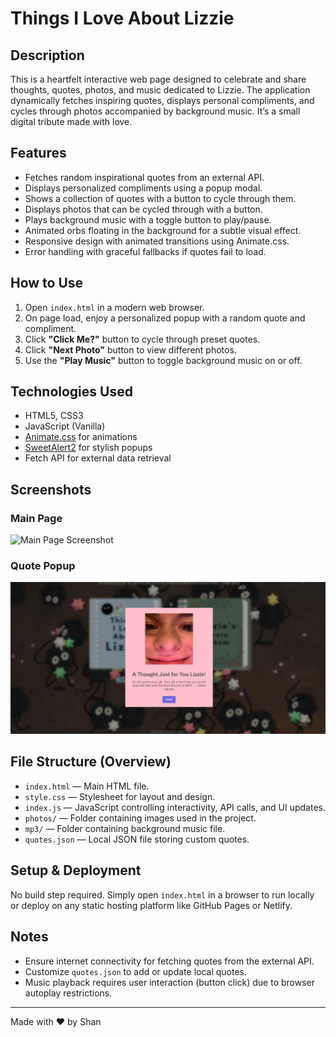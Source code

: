 # Things I Love About Lizzie

## Description

This is a heartfelt interactive web page designed to celebrate and share thoughts, quotes, photos, and music dedicated to Lizzie. The application dynamically fetches inspiring quotes, displays personal compliments, and cycles through photos accompanied by background music. It’s a small digital tribute made with love.

## Features

- Fetches random inspirational quotes from an external API.
- Displays personalized compliments using a popup modal.
- Shows a collection of quotes with a button to cycle through them.
- Displays photos that can be cycled through with a button.
- Plays background music with a toggle button to play/pause.
- Animated orbs floating in the background for a subtle visual effect.
- Responsive design with animated transitions using Animate.css.
- Error handling with graceful fallbacks if quotes fail to load.

## How to Use

1. Open `index.html` in a modern web browser.
2. On page load, enjoy a personalized popup with a random quote and compliment.
3. Click **"Click Me?"** button to cycle through preset quotes.
4. Click **"Next Photo"** button to view different photos.
5. Use the **"Play Music"** button to toggle background music on or off.

## Technologies Used

- HTML5, CSS3
- JavaScript (Vanilla)
- [Animate.css](https://animate.style/) for animations
- [SweetAlert2](https://sweetalert2.github.io/) for stylish popups
- Fetch API for external data retrieval

## Screenshots

### Main Page
![Main Page Screenshot](images/mainpagelizzie.PNG)

### Quote Popup
![Quote Box Screenshot](images/quote.PNG)

## File Structure (Overview)

- `index.html` — Main HTML file.
- `style.css` — Stylesheet for layout and design.
- `index.js` — JavaScript controlling interactivity, API calls, and UI updates.
- `photos/` — Folder containing images used in the project.
- `mp3/` — Folder containing background music file.
- `quotes.json` — Local JSON file storing custom quotes.

## Setup & Deployment

No build step required. Simply open `index.html` in a browser to run locally or deploy on any static hosting platform like GitHub Pages or Netlify.

## Notes

- Ensure internet connectivity for fetching quotes from the external API.
- Customize `quotes.json` to add or update local quotes.
- Music playback requires user interaction (button click) due to browser autoplay restrictions.

---

Made with ❤️ by Shan  
